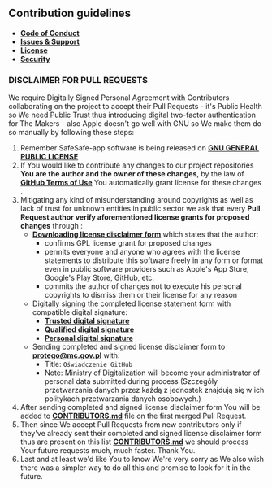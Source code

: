 ## Contribution guidelines

- **[Code of Conduct](https://github.com/SafeSafe-app/safesafe-android/blob/master/.github/CODE_OF_CONDUCT.md)**
- **[Issues & Support](https://github.com/SafeSafe-app/safesafe-android/blob/master/.github/SUPPORT.md)**
- **[License](https://github.com/SafeSafe-app/safesafe-android/blob/master/LICENSE)**
- **[Security](https://github.com/SafeSafe-app/safesafe-android/blob/master/.github/SECURITY.md)**

### DISCLAIMER FOR PULL REQUESTS
We require Digitally Signed Personal Agreement with Contributors collaborating on the project to accept their Pull Requests - it's Public Health so We need Public Trust thus introducing digital two-factor authentication for The Makers - also Apple doesn't go well with GNU so We make them do so manually by following these steps:
1. Remember SafeSafe-app software is being released on **[GNU GENERAL PUBLIC LICENSE](https://github.com/SafeSafe-app/safesafe-android/blob/master/LICENSE)**
2. If You would like to contribute any changes to our project repositories **You are the author and the owner of these changes**, by the law of **[GitHub Terms of Use](https://help.github.com/en/github/site-policy/github-terms-of-service#6-contributions-under-repository-license)** You automatically grant license for these changes .
3. Mitigating any kind of misunderstanding around copyrights as well as lack of trust for unknown entities in public sector we ask that every **Pull Request author verify aforementioned license grants for proposed changes** through :
    * **[Downloading license disclaimer form](https://github.com/SafeSafe-app/safesafe-android/blob/master/DISCLAIMER)** which states that the author:
        * confirms GPL license grant for proposed changes
        * permits everyone and anyone who agrees with the license statements to distribute this software freely in any form or format even in public software providers such as Apple's App Store, Google's Play Store, GitHub, etc.
        * commits the author of changes not to execute his personal copyrights to dismiss them or their license for any reason
    * Digitally signing the completed license statement form with compatible digital signature:
        * **[Trusted digital signature](https://www.gov.pl/web/gov/podpisz-dokument-elektronicznie-wykorzystaj-podpis-zaufany)**
        * **[Qualified digital signature](https://pl.wikipedia.org/wiki/Podpis_kwalifikowany)**
        * **[Personal digital signature](https://www.gov.pl/web/e-dowod/podpis-osobisty)**
    * Sending completed and signed license disclaimer form to **[protego@mc.gov.pl](mailto:protego@mc.gov.pl)** with:
        * Title: `Oświadczenie GitHub`
        * Note: Ministry of Digitalization will become your administrator of personal data submitted during process (Szczegóły przetwarzania danych przez każdą z jednostek znajdują się w ich politykach przetwarzania danych osobowych.)
4. After sending completed and signed license disclaimer form You will be added to **[CONTRIBUTORS.md](CONTRIBUTORS.md)** file on the first merged Pull Request.
5. Then since We accept Pull Requests from new contributors only if they've already sent their completed and signed license disclaimer form thus are present on this list **[CONTRIBUTORS.md](CONTRIBUTORS.md)** we should process Your future requests much, much faster. Thank You.
6. Last and at least we'd like You to know We're very sorry as We also wish there was a simpler way to do all this and promise to look for it in the future.
